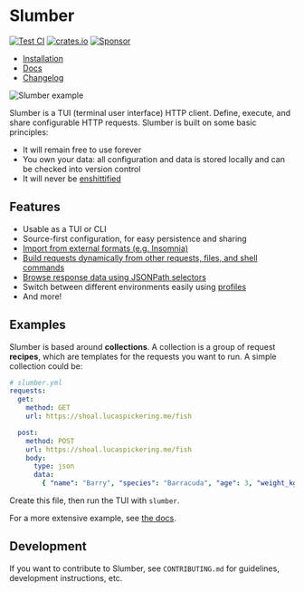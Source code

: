 # Slumber

[![Test CI](https://github.com/github/docs/actions/workflows/test.yml/badge.svg)](https://github.com/LucasPickering/slumber/actions)
[![crates.io](https://img.shields.io/crates/v/slumber.svg)](https://crates.io/crates/slumber)
[![Sponsor](https://img.shields.io/github/sponsors/LucasPickering?logo=github)](https://github.com/sponsors/LucasPickering)

- [Installation](https://slumber.lucaspickering.me/install.html)
- [Docs](https://slumber.lucaspickering.me/)
- [Changelog](https://github.com/lucasPickering/slumber/releases)

![Slumber example](./docs/src/images/demo.gif)

Slumber is a TUI (terminal user interface) HTTP client. Define, execute, and share configurable HTTP requests. Slumber is built on some basic principles:

- It will remain free to use forever
- You own your data: all configuration and data is stored locally and can be checked into version control
- It will never be [enshittified](https://en.wikipedia.org/wiki/Enshittification)

## Features

- Usable as a TUI or CLI
- Source-first configuration, for easy persistence and sharing
- [Import from external formats (e.g. Insomnia)](https://slumber.lucaspickering.me/user_guide/import.html)
- [Build requests dynamically from other requests, files, and shell commands](https://slumber.lucaspickering.me/user_guide/templates/index.html)
- [Browse response data using JSONPath selectors](https://slumber.lucaspickering.me/user_guide/tui/filter_query.html)
- Switch between different environments easily using [profiles](https://slumber.lucaspickering.me/api/request_collection/profile.html)
- And more!

## Examples

Slumber is based around **collections**. A collection is a group of request **recipes**, which are templates for the requests you want to run. A simple collection could be:

```yaml
# slumber.yml
requests:
  get:
    method: GET
    url: https://shoal.lucaspickering.me/fish

  post:
    method: POST
    url: https://shoal.lucaspickering.me/fish
    body:
      type: json
      data:
        { "name": "Barry", "species": "Barracuda", "age": 3, "weight_kg": 6.2 }
```

Create this file, then run the TUI with `slumber`.

For a more extensive example, see [the docs](https://slumber.lucaspickering.me/getting_started.html).

## Development

If you want to contribute to Slumber, see `CONTRIBUTING.md` for guidelines, development instructions, etc.
